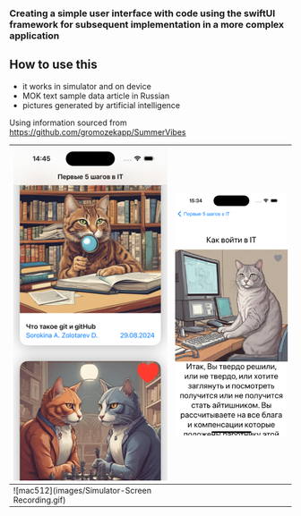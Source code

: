 ###  Creating a simple user interface with code using the swiftUI framework for subsequent implementation in a more complex application

## How to use this

* it works in simulator and on device
* MOK text sample data article in Russian 
* pictures generated by artificial intelligence

Using information sourced from https://github.com/gromozekapp/SummerVibes

|![Screen1](images/Simulator-Screen.png)|![SShot2](images/Simulator-Screen0.png)|
|---------------------------------------|---------------------------------------|
|![mac512](images/Simulator-Screen Recording.gif)|
